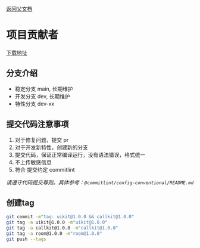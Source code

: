 [返回父文档](./index.md)

# 项目贡献者

[下载地址](https://github.com/AsteriskZuo/react-native-chat-library)

## 分支介绍

- 稳定分支 main, 长期维护
- 开发分支 dev, 长期维护
- 特性分支 dev-xx

## 提交代码注意事项

1. 对于修复问题，提交 pr
2. 对于开发新特性，创建新的分支
3. 提交代码，保证正常编译运行，没有语法错误，格式统一
4. 不上传敏感信息
5. 符合 提交约定 commitlint

_请遵守代码提交尊则。具体参考：`@commitlint/config-conventional/README.md`_

## 创建tag

```sh
git commit -m"tag: uikit@1.0.0 && callkit@1.0.0"
git tag -a uikit@1.0.0 -m"uikit@1.0.0"
git tag -a callkit@1.0.0 -m"callkit@1.0.0"
git tag -a room@1.0.0 -m"room@1.0.0"
git push --tags
```